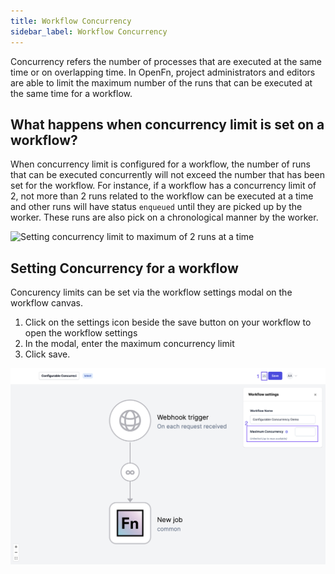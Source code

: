 ```yaml
---
title: Workflow Concurrency
sidebar_label: Workflow Concurrency
---
```


Concurrency refers the number of processes that are executed at the same time or
on overlapping time. In OpenFn, project administrators and editors are able to
limit the maximum number of the runs that can be executed at the same time for a
workflow.

## What happens when concurrency limit is set on a workflow?

When concurrency limit is configured for a workflow, the number of runs that can
be executed concurrently will not exceed the number that has been set for the
workflow. For instance, if a workflow has a concurrency limit of 2, not more
than 2 runs related to the workflow can be executed at a time and other runs
will have status `enqueued` until they are picked up by the worker. These runs
are also pick on a chronological manner by the worker.

![Setting concurrency limit to maximum of 2 runs at a time](/img/concurrency-limit-2.png)

## Setting Concurrency for a workflow

Concurency limits can be set via the workflow settings modal on the workflow
canvas.

1. Click on the settings icon beside the save button on your workflow to open
   the workflow settings
2. In the modal, enter the maximum concurrency limit
3. Click save.

![Configuring Concurrency](/img/configuring-concurrency.png)
